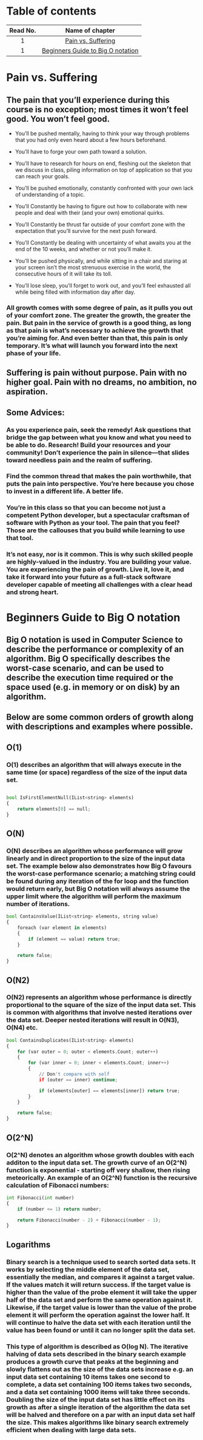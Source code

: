 # Table of contents

|Read No. | Name of chapter|
|:---------: |:--------------:|
|1|[Pain vs. Suffering](Pain_vs.Suffering.md)
|1|[Beginners Guide to Big O notation](Beginners-Guide-to-Big-O.md)













# Pain vs. Suffering
## The pain that you’ll experience during this course is no exception; most times it won’t feel good. You won’t feel good.

- You’ll be pushed mentally, having to think your way through problems that you had only even heard about a few hours beforehand.

- You’ll have to forge your own path toward a solution.

- You’ll have to research for hours on end, fleshing out the skeleton that we discuss in class, piling information on top of application so that you can reach your goals.

- You’ll be pushed emotionally, constantly confronted with your own lack of understanding of a topic.

- You’ll Constantly be having to figure out how to collaborate with new people and deal with their (and your own) emotional quirks.

- You’ll Constantly be thrust far outside of your comfort zone with the expectation that you’ll survive for the next push forward.

- You’ll Constantly be dealing with uncertainty of what awaits you at the end of the 10 weeks, and whether or not you’ll make it.

- You’ll be pushed physically, and while sitting in a chair and staring at your screen isn’t the most strenuous exercise in the world, the consecutive hours of it will take its toll.

- You’ll lose sleep, you’ll forget to work out, and you’ll feel exhausted all while being filled with information day after day.

### All growth comes with some degree of pain, as it pulls you out of your comfort zone. The greater the growth, the greater the pain. But pain in the service of growth is a good thing, as long as that pain is what’s necessary to achieve the growth that you’re aiming for. And even better than that, this pain is only temporary. It’s what will launch you forward into the next phase of your life.

## Suffering is pain without purpose. Pain with no higher goal. Pain with no dreams, no ambition, no aspiration.

## Some Advices:

### As you experience pain, seek the remedy! Ask questions that bridge the gap between what you know and what you need to be able to do. Research! Build your resources and your community! Don’t experience the pain in silence—that slides toward needless pain and the realm of suffering.

### Find the common thread that makes the pain worthwhile, that puts the pain into perspective. You’re here because you chose to invest in a different life. A better life.

### You’re in this class so that you can become not just a competent Python developer, but a spectacular craftsman of software with Python as your tool. The pain that you feel? Those are the callouses that you build while learning to use that tool.

### It’s not easy, nor is it common. This is why such skilled people are highly-valued in the industry. You are building your value. You are experiencing the pain of growth. Live it, love it, and take it forward into your future as a full-stack software developer capable of meeting all challenges with a clear head and strong heart.




# Beginners Guide to Big O notation

## Big O notation is used in Computer Science to describe the performance or complexity of an algorithm. Big O specifically describes the worst-case scenario, and can be used to describe the execution time required or the space used (e.g. in memory or on disk) by an algorithm.
##  Below are some common orders of growth along with descriptions and examples where possible.


## O(1)

### O(1) describes an algorithm that will always execute in the same time (or space) regardless of the size of the input data set.

``` python 

bool IsFirstElementNull(IList<string> elements)
{
    return elements[0] == null;
}
```

## O(N)

### O(N) describes an algorithm whose performance will grow linearly and in direct proportion to the size of the input data set. The example below also demonstrates how Big O favours the worst-case performance scenario; a matching string could be found during any iteration of the for loop and the function would return early, but Big O notation will always assume the upper limit where the algorithm will perform the maximum number of iterations.

``` python
bool ContainsValue(IList<string> elements, string value)
{
    foreach (var element in elements)
    {
        if (element == value) return true;
    }

    return false;
}
```

## O(N2)
### O(N2) represents an algorithm whose performance is directly proportional to the square of the size of the input data set. This is common with algorithms that involve nested iterations over the data set. Deeper nested iterations will result in O(N3), O(N4) etc.

``` python
bool ContainsDuplicates(IList<string> elements)
{
    for (var outer = 0; outer < elements.Count; outer++)
    {
        for (var inner = 0; inner < elements.Count; inner++)
        {
            // Don't compare with self
            if (outer == inner) continue;

            if (elements[outer] == elements[inner]) return true;
        }
    }

    return false;
}
```

## O(2^N)
### O(2^N) denotes an algorithm whose growth doubles with each additon to the input data set. The growth curve of an O(2^N) function is exponential - starting off very shallow, then rising meteorically. An example of an O(2^N) function is the recursive calculation of Fibonacci numbers:

``` python
int Fibonacci(int number)
{
    if (number <= 1) return number;

    return Fibonacci(number - 2) + Fibonacci(number - 1);
}
```
## Logarithms

### Binary search is a technique used to search sorted data sets. It works by selecting the middle element of the data set, essentially the median, and compares it against a target value. If the values match it will return success. If the target value is higher than the value of the probe element it will take the upper half of the data set and perform the same operation against it. Likewise, if the target value is lower than the value of the probe element it will perform the operation against the lower half. It will continue to halve the data set with each iteration until the value has been found or until it can no longer split the data set.


### This type of algorithm is described as O(log N). The iterative halving of data sets described in the binary search example produces a growth curve that peaks at the beginning and slowly flattens out as the size of the data sets increase e.g. an input data set containing 10 items takes one second to complete, a data set containing 100 items takes two seconds, and a data set containing 1000 items will take three seconds. Doubling the size of the input data set has little effect on its growth as after a single iteration of the algorithm the data set will be halved and therefore on a par with an input data set half the size. This makes algorithms like binary search extremely efficient when dealing with large data sets.